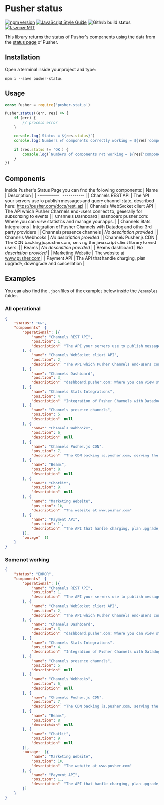 # Pusher status
[![npm version](https://img.shields.io/npm/v/pusher-status?style=flat-square)](https://www.npmjs.com/package/pusher-status)
[![JavaScript Style Guide](https://img.shields.io/badge/code_style-standard-brightgreen.svg?style=flat-square)](https://standardjs.com)
![Github build status](https://img.shields.io/github/actions/workflow/status/raffaelecalza/pusher-status/ci.yml?branch=master&style=flat-square)
[![License MIT](https://img.shields.io/github/license/raffaelecalza/pusher-status?style=flat-square)](https://github.com/raffaelecalza/pusher-status/blob/master/LICENSE)

This library returns the status of Pusher's components using the data from the [status page](https://status.pusher.com/) of Pusher.

## Installation
Open a terminal inside your project and type:
```shell
npm i --save pusher-status
```

## Usage
```js
const Pusher = require('pusher-status')

Pusher.status((err, res) => {
    if (err) {
        // process error
    }

    console.log(`Status = ${res.status}`)
    console.log(`Numbers of components correctly working = ${res['components']['operational'].length}`)

    if (res.status != 'OK') {
        console.log(`Numbers of components not working = ${res['components']['outage'].lenght}`)
    }
})
```

## Components
Inside Pusher's Status Page you can find the following components:
| Name        | Description |
| ----------- | ----------- |
| Channels REST API	| The API your servers use to publish messages and query channel state, described here: https://pusher.com/docs/rest_api	 |
| Channels WebSocket client API	| The API which Pusher Channels end-users connect to, generally for subscribing to events	 |
| Channels Dashboard	| dashboard.pusher.com: Where you can view statistics and manage your apps.	 |
| Channels Stats Integrations	| Integration of Pusher Channels with Datadog and other 3rd party providers	 |
| Channels presence channels	| *No description provided*	 |
| Channels Webhooks	| *No description provided*	 |
| Channels Pusher.js CDN	| The CDN backing js.pusher.com, serving the javascript client library to end users.	 |
| Beams	| *No description provided*	 |
| Beams dashboard	| *No description provided*	 |
| Marketing Website	| The website at www.pusher.com	 |
| Payment API	| The API that handle charging, plan upgrade, downgrade and cancellation	 |

## Examples
You can also find the `.json` files of the examples below inside the `/examples` folder.

### All operational
```json
{
	"status": "OK",
	"components": {
		"operational": [{
			"name": "Channels REST API",
			"position": 1,
			"description": "The API your servers use to publish messages and query channel state, described here: https://pusher.com/docs/rest_api"
		}, {
			"name": "Channels WebSocket client API",
			"position": 2,
			"description": "The API which Pusher Channels end-users connect to, generally for subscribing to events"
		}, {
			"name": "Channels Dashboard",
			"position": 3,
			"description": "dashboard.pusher.com: Where you can view statistics and manage your apps."
		}, {
			"name": "Channels Stats Integrations",
			"position": 4,
			"description": "Integration of Pusher Channels with Datadog and other 3rd party providers"
		}, {
			"name": "Channels presence channels",
			"position": 5,
			"description": null
		}, {
			"name": "Channels Webhooks",
			"position": 6,
			"description": null
		}, {
			"name": "Channels Pusher.js CDN",
			"position": 7,
			"description": "The CDN backing js.pusher.com, serving the javascript client library to end users."
		}, {
			"name": "Beams",
			"position": 8,
			"description": null
		}, {
			"name": "Chatkit",
			"position": 9,
			"description": null
		}, {
			"name": "Marketing Website",
			"position": 10,
			"description": "The website at www.pusher.com"
		}, {
			"name": "Payment API",
			"position": 11,
			"description": "The API that handle charging, plan upgrade, downgrade and cancellation"
		}],
		"outage": []
	}
}
```

### Some not working
```json
{
	"status": "ERROR",
	"components": {
		"operational": [{
			"name": "Channels REST API",
			"position": 1,
			"description": "The API your servers use to publish messages and query channel state, described here: https://pusher.com/docs/rest_api"
		}, {
			"name": "Channels WebSocket client API",
			"position": 2,
			"description": "The API which Pusher Channels end-users connect to, generally for subscribing to events"
		}, {
			"name": "Channels Dashboard",
			"position": 3,
			"description": "dashboard.pusher.com: Where you can view statistics and manage your apps."
		}, {
			"name": "Channels Stats Integrations",
			"position": 4,
			"description": "Integration of Pusher Channels with Datadog and other 3rd party providers"
		}, {
			"name": "Channels presence channels",
			"position": 5,
			"description": null
		}, {
			"name": "Channels Webhooks",
			"position": 6,
			"description": null
		}, {
			"name": "Channels Pusher.js CDN",
			"position": 7,
			"description": "The CDN backing js.pusher.com, serving the javascript client library to end users."
		}, {
			"name": "Beams",
			"position": 8,
			"description": null
		}, {
			"name": "Chatkit",
			"position": 9,
			"description": null
		}],
		"outage": [{
			"name": "Marketing Website",
			"position": 10,
			"description": "The website at www.pusher.com"
		}, {
			"name": "Payment API",
			"position": 11,
			"description": "The API that handle charging, plan upgrade, downgrade and cancellation"
		}]
	}
}
```